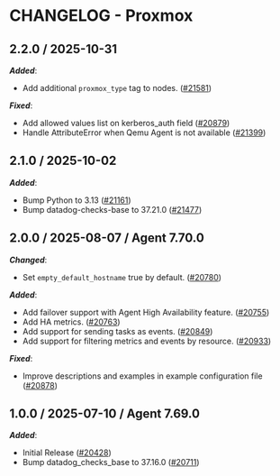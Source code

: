 # CHANGELOG - Proxmox

<!-- towncrier release notes start -->

## 2.2.0 / 2025-10-31

***Added***:

* Add additional `proxmox_type` tag to nodes. ([#21581](https://github.com/DataDog/integrations-core/pull/21581))

***Fixed***:

* Add allowed values list on kerberos_auth field ([#20879](https://github.com/DataDog/integrations-core/pull/20879))
* Handle AttributeError when Qemu Agent is not available ([#21399](https://github.com/DataDog/integrations-core/pull/21399))

## 2.1.0 / 2025-10-02

***Added***:

* Bump Python to 3.13 ([#21161](https://github.com/DataDog/integrations-core/pull/21161))
* Bump datadog-checks-base to 37.21.0 ([#21477](https://github.com/DataDog/integrations-core/pull/21477))

## 2.0.0 / 2025-08-07 / Agent 7.70.0

***Changed***:

* Set `empty_default_hostname` true by default. ([#20780](https://github.com/DataDog/integrations-core/pull/20780))

***Added***:

* Add failover support with Agent High Availability feature. ([#20755](https://github.com/DataDog/integrations-core/pull/20755))
* Add HA metrics. ([#20763](https://github.com/DataDog/integrations-core/pull/20763))
* Add support for sending tasks as events. ([#20849](https://github.com/DataDog/integrations-core/pull/20849))
* Add support for filtering metrics and events by resource. ([#20933](https://github.com/DataDog/integrations-core/pull/20933))

***Fixed***:

* Improve descriptions and examples in example configuration file ([#20878](https://github.com/DataDog/integrations-core/pull/20878))

## 1.0.0 / 2025-07-10 / Agent 7.69.0

***Added***:

* Initial Release ([#20428](https://github.com/DataDog/integrations-core/pull/20428))
* Bump datadog_checks_base to 37.16.0 ([#20711](https://github.com/DataDog/integrations-core/pull/20711))
